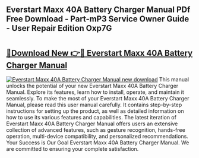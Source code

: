 ## Everstart Maxx 40A Battery Charger Manual PDf Free Download - Part-mP3 Service Owner Guide - User Repair Edition Oxp7G

# <h2><a href="http://bc15243.oget.top/?id=Everstart+Maxx+40A+Battery+Charger+Manual">🔗Download New 👉🔴 Everstart Maxx 40A Battery Charger Manual</a></h2>

[![Everstart Maxx 40A Battery Charger Manual new download](https://i.imgur.com/5g1atiW.png)](http://bc15243.oget.top/?id=Everstart+Maxx+40A+Battery+Charger+Manual)
This manual unlocks the potential of your new Everstart Maxx 40A Battery Charger Manual. Explore its features, learn how to install, operate, and maintain it seamlessly. To make the most of your Everstart Maxx 40A Battery Charger Manual, please read this user manual carefully. It contains step-by-step instructions for setting up the product, as well as detailed information on how to use its various features and capabilities. The latest iteration of Everstart Maxx 40A Battery Charger Manual offers users an extensive collection of advanced features, such as gesture recognition, hands-free operation, multi-device compatibility, and personalized recommendations. Your Success is Our Goal Everstart Maxx 40A Battery Charger Manual. We are committed to ensuring your complete satisfaction.
